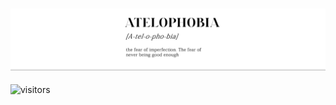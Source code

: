 <h3 align="center">
  <img src="https://raw.githubusercontent.com/MaledKhaoSan/MaledKhaoSan/master/Atelophobia.png" alt="stack"/>
</h3>
<div align="center">

<!--**จริง ๆ แล้วก็แปลไม่ออกหรอก.🥲**  -->
</div>

![visitors](https://visitor-badge.laobi.icu/badge?page_id=santhitak)
